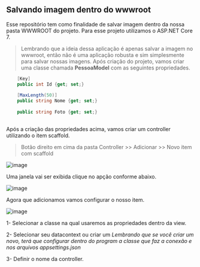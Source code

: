 ## Salvando imagem dentro do wwwroot

Esse repositório tem como finalidade de salvar imagem dentro da nossa pasta WWWROOT do projeto.
Para esse projeto utilizamos o ASP.NET Core 7.

> Lembrando que a ideia dessa aplicação é apenas salvar a imagem no wwwroot, então não é uma aplicação robusta e sim simplesmente para salvar nossas imagens.
Após criação do projeto, vamos criar uma classe chamada **PessoaModel** com as seguintes propriedades.

```csharp
    [Key]
    public int Id {get; set;}
    
    [MaxLength(50)]
    public string Nome {get; set;}
    
    public string Foto {get; set;}
    
```
    
Após a criação das propriedades acima, vamos criar um controller utilizando o item scaffold.

> Botão direito em cima da pasta Controller >> Adicionar >> Novo item com scaffold

![image](https://user-images.githubusercontent.com/99252640/205414533-6661e203-9ee1-49e8-8d45-532d6bfbd9a6.png)

Uma janela vai ser exibida clique no apção conforme abaixo.

![image](https://user-images.githubusercontent.com/99252640/205414578-277294ee-6d90-48fd-8c18-d89ba2b4b30b.png)

Agora que adicionamos vamos configurar o nosso item.

![image](https://user-images.githubusercontent.com/99252640/205414743-bdeb40fc-21ab-4cfd-906b-331eb0f5cd5f.png)

1- Selecionar a classe na qual usaremos as propriedades dentro da view.

2- Selecionar seu datacontext ou criar um _Lembrando que se você criar um novo, terá que configurar dentro do program a classe que faz a conexão e nos arquivos appsettings.json_

3- Definir o nome da controller.
